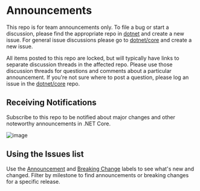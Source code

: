 # Announcements

This repo is for team announcements only. To file a bug or start a discussion, please find the appropriate repo in [dotnet](https://github.com/dotnet) and create a new issue. For general issue discussions please go to [dotnet/core](https://github.com/dotnet/core/issues) and create a new issue.

All items posted to this repo are locked, but will typically have links to separate discussion threads in the affected repo. Please use those discussion threads for questions and comments about a particular announcement. If you're not sure where to post a question, please log an issue in the [dotnet/core](https://github.com/dotnet/core/issues) repo.

## Receiving Notifications

Subscribe to this repo to be notified about major changes and other noteworthy announcements in .NET Core.

![image](https://github.com/dotnet/announcements/blob/master/images/subscribe.png)

## Using the Issues list

Use the [Announcement](https://github.com/aspnet/Announcements/labels/Announcement) and [Breaking Change](https://github.com/dotnet/Announcements/labels/Breaking%20Change) labels to see what's new and changed. Filter by milestone to find announcements or breaking changes for a specific release.
